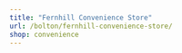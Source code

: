 ```yaml
---
title: "Fernhill Convenience Store"
url: /bolton/fernhill-convenience-store/
shop: convenience
---
```

